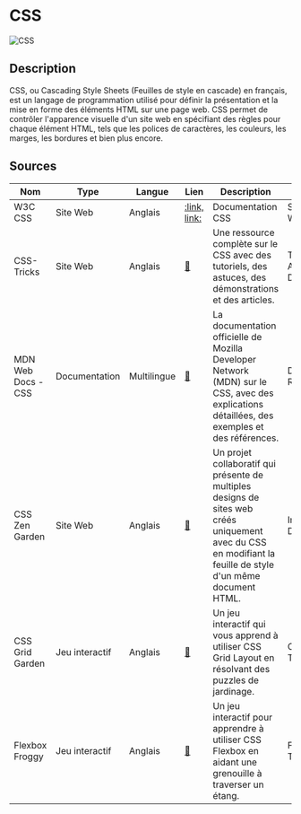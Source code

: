 # CSS

![CSS](https://fr.w3docs.com/uploads/media/default/0001/05/6d07a36ebe6d55273b39440f2391f1d7e6d4092a.png "Image de css")


## Description

CSS, ou Cascading Style Sheets (Feuilles de style en cascade) en français, est un langage de programmation utilisé pour définir la présentation et la mise en forme des éléments HTML sur une page web. CSS permet de contrôler l'apparence visuelle d'un site web en spécifiant des règles pour chaque élément HTML, tels que les polices de caractères, les couleurs, les marges, les bordures et bien plus encore.

## Sources

Nom | Type | Langue | Lien | Description | Tags | Note
 --- | --- | --- | --- | --- | --- | --- 
W3C CSS|Site Web|Anglais|[:link, link: ](https://www.w3.org/Style/CSS/)|Documentation CSS|Site web du W3C - CSS|⭐⭐⭐
| CSS-Tricks | Site Web | Anglais | [:link:](https://css-tricks.com/) | Une ressource complète sur le CSS avec des tutoriels, des astuces, des démonstrations et des articles. | Tutoriels, Astuces, Démos | ⭐⭐⭐⭐⭐ |
| MDN Web Docs - CSS | Documentation | Multilingue | [:link:](https://developer.mozilla.org/en-US/docs/Web/CSS) | La documentation officielle de Mozilla Developer Network (MDN) sur le CSS, avec des explications détaillées, des exemples et des références. | Documentation, Référence | ⭐⭐⭐⭐ |
| CSS Zen Garden | Site Web | Anglais | [:link:](http://www.csszengarden.com/) | Un projet collaboratif qui présente de multiples designs de sites web créés uniquement avec du CSS en modifiant la feuille de style d'un même document HTML. | Inspiration, Designs | ⭐⭐⭐ |
| CSS Grid Garden | Jeu interactif | Anglais | [:link:](https://cssgridgarden.com/) | Un jeu interactif qui vous apprend à utiliser CSS Grid Layout en résolvant des puzzles de jardinage. | CSS Grid, Jeu, Tutoriel | ⭐⭐⭐⭐ |
| Flexbox Froggy | Jeu interactif | Anglais | [:link:](https://flexboxfroggy.com/) | Un jeu interactif pour apprendre à utiliser CSS Flexbox en aidant une grenouille à traverser un étang. | Flexbox, Jeu, Tutoriel | ⭐⭐⭐⭐ |
